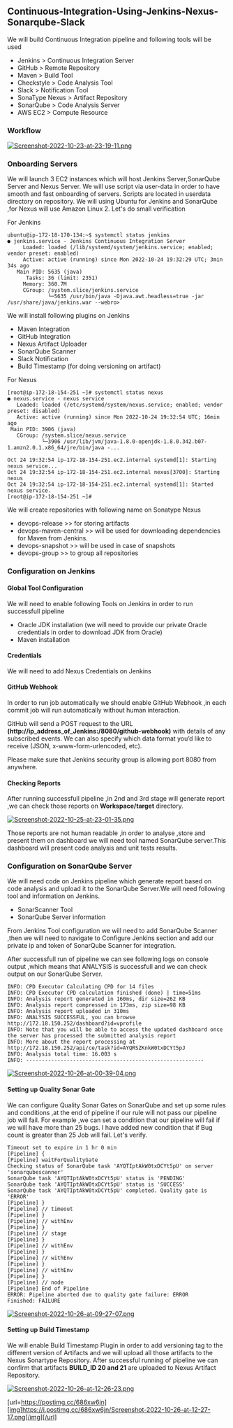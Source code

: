 ## Continuous-Integration-Using-Jenkins-Nexus-Sonarqube-Slack

We will build Continuous Integration pipeline and following tools will be used

* Jenkins > Continuous Integration Server
* GitHub > Remote Repository
* Maven > Build Tool
* Checkstyle > Code Analysis Tool
* Slack > Notification Tool
* SonaType Nexus > Artifact Repository
* SonarQube > Code Analysis Server 
* AWS EC2 > Compute Resource

### Workflow

[![Screenshot-2022-10-23-at-23-19-11.png](https://i.postimg.cc/nzJ15MXK/Screenshot-2022-10-23-at-23-19-11.png)](https://postimg.cc/xk6HNfyq)

### Onboarding Servers

We will launch 3 EC2 instances which will host Jenkins Server,SonarQube Server and Nexus Server. We will use script via user-data in order to have smooth and fast onboarding of servers. Scripts are located in userdata directory on repository. We will using Ubuntu for Jenkins and SonarQube ,for Nexus will use Amazon Linux 2. Let's do small verification

For Jenkins

```
ubuntu@ip-172-18-170-134:~$ systemctl status jenkins
● jenkins.service - Jenkins Continuous Integration Server
     Loaded: loaded (/lib/systemd/system/jenkins.service; enabled; vendor preset: enabled)
     Active: active (running) since Mon 2022-10-24 19:32:29 UTC; 3min 34s ago
   Main PID: 5635 (java)
      Tasks: 36 (limit: 2351)
     Memory: 360.7M
     CGroup: /system.slice/jenkins.service
             └─5635 /usr/bin/java -Djava.awt.headless=true -jar /usr/share/java/jenkins.war --webro>

```

We will install following plugins on Jenkins

* Maven Integration
* GitHub Integration
* Nexus Artifact Uploader
* SonarQube Scanner
* Slack Notification
* Build Timestamp (for doing versioning on artifact)

For Nexus

```
[root@ip-172-18-154-251 ~]# systemctl status nexus
● nexus.service - nexus service
   Loaded: loaded (/etc/systemd/system/nexus.service; enabled; vendor preset: disabled)
   Active: active (running) since Mon 2022-10-24 19:32:54 UTC; 16min ago
 Main PID: 3906 (java)
   CGroup: /system.slice/nexus.service
           └─3906 /usr/lib/jvm/java-1.8.0-openjdk-1.8.0.342.b07-1.amzn2.0.1.x86_64/jre/bin/java -...

Oct 24 19:32:54 ip-172-18-154-251.ec2.internal systemd[1]: Starting nexus service...
Oct 24 19:32:54 ip-172-18-154-251.ec2.internal nexus[3700]: Starting nexus
Oct 24 19:32:54 ip-172-18-154-251.ec2.internal systemd[1]: Started nexus service.
[root@ip-172-18-154-251 ~]# 

```
We will create repositories with following name on Sonatype Nexus


* devops-release >> for storing artifacts
* devops-maven-central >> will be used for downloading dependencies for Maven from Jenkins.
* devops-snapshot >> will be used in case of snapshots
* devops-group >> to group all repositories

### Configuration on Jenkins

####  Global Tool Configuration
We will need to enable following Tools on Jenkins in order to run successfull pipeline

* Oracle JDK installation (we will need to provide our private Oracle credentials in order to download JDK from Oracle)
* Maven installation

#### Credentials

We will need to add Nexus Credentials on Jenkins

#### GitHub Webhook

In order to run job automatically we should enable GitHub Webhook ,in each commit job will run automatically without human interaction.

GitHub will send a POST request to the URL **(http://ip_address_of_Jenkins:/8080/github-webhook)** with details of any subscribed events. We can also specify which data format you’d like to receive (JSON, x-www-form-urlencoded, etc). 

Please make sure that Jenkins security group is allowing port 8080 from anywhere.

#### Checking Reports

After running successfull pipeline ,in 2nd and 3rd stage will generate report ,we can check those reports on **Workspace/target** directory.

[![Screenshot-2022-10-25-at-23-01-35.png](https://i.postimg.cc/x87zNkKf/Screenshot-2022-10-25-at-23-01-35.png)](https://postimg.cc/y3mdw8Qt)

Those reports are not human readable ,in order to analyse ,store and present them on dashboard we will need tool named SonarQube server.This dashboard will present code analysis and unit tests results.

### Configuration on SonarQube Server

We will need code on Jenkins pipeline which generate report based on code analysis and upload it to the SonarQube Server.We will need following tool and information on Jenkins.

* SonarScanner Tool
* SonarQube Server information

From Jenkins Tool configuration we will need to add SonarQube Scanner ,then we will need to navigate to Configure Jenkins section and add our private ip and token of SonarQube Scanner for integration.

After successfull run of pipeline we can see following logs on console output ,which means that ANALYSIS is successfull and we can check output on our SonarQube Server.

```
INFO: CPD Executor Calculating CPD for 14 files
INFO: CPD Executor CPD calculation finished (done) | time=51ms
INFO: Analysis report generated in 160ms, dir size=262 KB
INFO: Analysis report compressed in 173ms, zip size=98 KB
INFO: Analysis report uploaded in 310ms
INFO: ANALYSIS SUCCESSFUL, you can browse http://172.18.150.252/dashboard?id=vprofile
INFO: Note that you will be able to access the updated dashboard once the server has processed the submitted analysis report
INFO: More about the report processing at http://172.18.150.252/api/ce/task?id=AYQRSZKnkW0txDCYt5pJ
INFO: Analysis total time: 16.003 s
INFO: ---------------------------------------------------------

```
[![Screenshot-2022-10-26-at-00-39-04.png](https://i.postimg.cc/3rgCbhgd/Screenshot-2022-10-26-at-00-39-04.png)](https://postimg.cc/YjCWhJDH)


#### Setting up Quality Sonar Gate

We can configure Quality Sonar Gates on SonarQube and set up some rules and conditions ,at the end of pipeline if our rule will not pass our pipeline job will fail. For example ,we can set a condition that our pipeline will fail if we will have more than 25 bugs. I have added new condition that if Bug count is greater than 25 Job will fail. Let's verify.

```
Timeout set to expire in 1 hr 0 min
[Pipeline] {
[Pipeline] waitForQualityGate
Checking status of SonarQube task 'AYQTIptAkW0txDCYt5pU' on server 'sonarqubescanner'
SonarQube task 'AYQTIptAkW0txDCYt5pU' status is 'PENDING'
SonarQube task 'AYQTIptAkW0txDCYt5pU' status is 'SUCCESS'
SonarQube task 'AYQTIptAkW0txDCYt5pU' completed. Quality gate is 'ERROR'
[Pipeline] }
[Pipeline] // timeout
[Pipeline] }
[Pipeline] // withEnv
[Pipeline] }
[Pipeline] // stage
[Pipeline] }
[Pipeline] // withEnv
[Pipeline] }
[Pipeline] // withEnv
[Pipeline] }
[Pipeline] // withEnv
[Pipeline] }
[Pipeline] // node
[Pipeline] End of Pipeline
ERROR: Pipeline aborted due to quality gate failure: ERROR
Finished: FAILURE

```

[![Screenshot-2022-10-26-at-09-27-07.png](https://i.postimg.cc/JtV4KxsF/Screenshot-2022-10-26-at-09-27-07.png)](https://postimg.cc/wR2pjhc5)

#### Setting up Build Timestamp

We will enable Build Timestamp Plugin in order to add versioning tag to the different version of Artifacts and we will upload all those artifacts to the Nexus Sonartype Repository.
After successful running of pipeline we can confirm that artifacts **BUILD_ID 20 and 21** are uploaded to Nexus Artifact Repository.

[![Screenshot-2022-10-26-at-12-26-23.png](https://i.postimg.cc/PxG16L7C/Screenshot-2022-10-26-at-12-26-23.png)](https://postimg.cc/McDcHGqw)

[url=https://postimg.cc/686xw6jn][img]https://i.postimg.cc/686xw6jn/Screenshot-2022-10-26-at-12-27-17.png[/img][/url]







